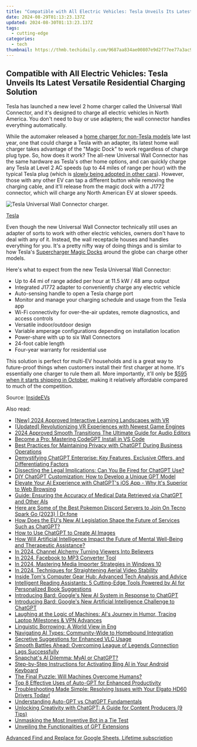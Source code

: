 ```yaml
---
title: "Compatible with All Electric Vehicles: Tesla Unveils Its Latest Versatile Residential Charging Solution"
date: 2024-08-29T01:13:23.137Z
updated: 2024-08-30T01:13:23.137Z
tags:
  - cutting-edge
categories:
  - tech
thumbnail: https://thmb.techidaily.com/9687aa834ae00807e9d2f77ee77a3ac9fdfd8db29a944a670186797d57bfaab8.jpg
---
```


## Compatible with All Electric Vehicles: Tesla Unveils Its Latest Versatile Residential Charging Solution

Tesla has launched a new level 2 home charger called the Universal Wall Connector, and it's designed to charge all electric vehicles in North America. You don't need to buy or use adapters; the wall connector handles everything automatically.

 While the automaker released a [home charger for non-Tesla models](https://screen-recording.techidaily.com/updated-navigating-zoom-recordings-for-business-success/) late last year, one that could charge a Tesla with an adapter, its latest home wall charger takes advantage of the "Magic Dock" to work regardless of charge plug type. So, how does it work? The all-new Universal Wall Connector has the same hardware as Tesla's other home options, and can quickly charge any Tesla at Level 2 AC speeds (up to 44 miles of range per hour) with the typical Tesla plug (which is [slowly being adopted in other cars](https://easy-unlock-android.techidaily.com/how-to-track-imei-number-of-realme-narzo-60-pro-5g-through-google-earth-by-drfone-android/)). However, those with any other EV can tap a different button while removing the charging cable, and it'll release from the magic dock with a J1772 connector, which will charge any North American EV at slower speeds.

![Tesla Universal Wall Connector charger.](https://static1.howtogeekimages.com/wordpress/wp-content/uploads/2023/08/screenshot-2023-08-16-at-9-35-33-am.jpg) 

[Tesla](https://shop.tesla.com/product/universal-wall-connector)

 Even though the new Universal Wall Connector technically still uses an adapter of sorts to work with other electric vehicles, owners don't have to deal with any of it. Instead, the wall receptacle houses and handles everything for you. It's a pretty nifty way of doing things and is similar to how Tesla's [Supercharger Magic Docks](https://extra-skills.techidaily.com/noskyshadowtool-premium-bg-elimination-software-for-2024/) around the globe can charge other models.

 Here's what to expect from the new Tesla Universal Wall Connector:

* Up to 44 mi of range added per hour at 11.5 kW / 48 amp output
* Integrated J1772 adapter to conveniently charge any electric vehicle
* Auto-sensing handle to open a Tesla charge port
* Monitor and manage your charging schedule and usage from the Tesla app
* Wi-Fi connectivity for over-the-air updates, remote diagnostics, and access controls
* Versatile indoor/outdoor design
* Variable amperage configurations depending on installation location
* Power-share with up to six Wall Connectors
* 24-foot cable length
* Four-year warranty for residential use

 This solution is perfect for multi-EV households and is a great way to future-proof things when customers install their first charger at home. It's essentially one charger to rule them all. More importantly, it'll only be [$595 when it starts shipping in October](https://shop.tesla.com/product/universal-wall-connector), making it relatively affordable compared to much of the competition.

 Source: [InsideEVs](https://insideevs.com/news/681899/tesla-universal-wall-connector/)

<ins class="adsbygoogle"
     style="display:block"
     data-ad-format="autorelaxed"
     data-ad-client="ca-pub-7571918770474297"
     data-ad-slot="1223367746"></ins>



<ins class="adsbygoogle"
     style="display:block"
     data-ad-client="ca-pub-7571918770474297"
     data-ad-slot="8358498916"
     data-ad-format="auto"
     data-full-width-responsive="true"></ins>

<span class="atpl-alsoreadstyle">Also read:</span>
<div><ul>
<li><a href="https://fox-links.techidaily.com/new-2024-approved-interactive-learning-landscapes-with-vr/"><u>[New] 2024 Approved  Interactive Learning Landscapes with VR</u></a></li>
<li><a href="https://extra-skills.techidaily.com/updated-revolutionizing-vr-experiences-with-newest-game-engines/"><u>[Updated] Revolutionizing VR Experiences with Newest Game Engines</u></a></li>
<li><a href="https://fox-helps.techidaily.com/2024-approved-smooth-transitions-the-ultimate-guide-for-audio-editors/"><u>2024 Approved  Smooth Transitions  The Ultimate Guide for Audio Editors</u></a></li>
<li><a href="https://tech-hub.techidaily.com/become-a-pro-mastering-codegpt-install-in-vs-code/"><u>Become a Pro: Mastering CodeGPT Install in VS Code</u></a></li>
<li><a href="https://tech-hub.techidaily.com/best-practices-for-maintaining-privacy-with-chatgpt-during-business-operations/"><u>Best Practices for Maintaining Privacy with ChatGPT During Business Operations</u></a></li>
<li><a href="https://tech-hub.techidaily.com/demystifying-chatgpt-enterprise-key-features-exclusive-offers-and-differentiating-factors/"><u>Demystifying ChatGPT Enterprise: Key Features, Exclusive Offers, and Differentiating Factors</u></a></li>
<li><a href="https://tech-hub.techidaily.com/dissecting-the-legal-implications-can-you-be-fired-for-chatgpt-use/"><u>Dissecting the Legal Implications: Can You Be Fired for ChatGPT Use?</u></a></li>
<li><a href="https://tech-hub.techidaily.com/diy-chatgpt-customization-how-to-develop-a-unique-gpt-model/"><u>DIY ChatGPT Customization: How to Develop a Unique GPT Model</u></a></li>
<li><a href="https://tech-hub.techidaily.com/elevate-your-ai-experience-with-chatgpts-ios-app-why-its-superior-to-web-browsing/"><u>Elevate Your AI Experience with ChatGPT's iOS App - Why It's Superior to Web Browsing</u></a></li>
<li><a href="https://tech-hub.techidaily.com/guide-ensuring-the-accuracy-of-medical-data-retrieved-via-chatgpt-and-other-ais/"><u>Guide: Ensuring the Accuracy of Medical Data Retrieved via ChatGPT and Other AIs</u></a></li>
<li><a href="https://android-pokemon-go.techidaily.com/here-are-some-of-the-best-pokemon-discord-servers-to-join-on-tecno-spark-go-2023-drfone-by-drfone-virtual-android/"><u>Here are Some of the Best Pokemon Discord Servers to Join On Tecno Spark Go (2023) | Dr.fone</u></a></li>
<li><a href="https://tech-hub.techidaily.com/how-does-the-eus-new-ai-legislation-shape-the-future-of-services-such-as-chatgpt/"><u>How Does the EU's New AI Legislation Shape the Future of Services Such as ChatGPT?</u></a></li>
<li><a href="https://tech-hub.techidaily.com/how-to-use-chatgpt-to-create-ai-images/"><u>How to Use ChatGPT to Create AI Images</u></a></li>
<li><a href="https://tech-hub.techidaily.com/how-will-artificial-intelligence-impact-the-future-of-mental-well-being-and-therapeutic-assistance/"><u>How Will Artificial Intelligence Impact the Future of Mental Well-Being and Therapeutic Assistance?</u></a></li>
<li><a href="https://youtube-videos.techidaily.com/in-2024-channel-alchemy-turning-viewers-into-believers/"><u>In 2024, Channel Alchemy  Turning Viewers Into Believers</u></a></li>
<li><a href="https://facebook-videos.techidaily.com/in-2024-facebook-to-mp3-converter-tool/"><u>In 2024, Facebook to MP3 Converter Tool</u></a></li>
<li><a href="https://extra-approaches.techidaily.com/in-2024-mastering-media-importer-strategies-in-windows-10/"><u>In 2024, Mastering Media Importer Strategies in Windows 10</u></a></li>
<li><a href="https://some-tips.techidaily.com/in-2024-techniques-for-straightening-aerial-video-stability/"><u>In 2024, Techniques for Straightening Aerial Video Stability</u></a></li>
<li><a href="https://tech-hub.techidaily.com/inside-toms-computer-gear-hub-advanced-tech-analysis-and-advice/"><u>Inside Tom's Computer Gear Hub: Advanced Tech Analysis and Advice</u></a></li>
<li><a href="https://tech-hub.techidaily.com/intelligent-reading-assistants-5-cutting-edge-tools-powered-by-ai-for-personalized-book-suggestions/"><u>Intelligent Reading Assistants: 5 Cutting-Edge Tools Powered by AI for Personalized Book Suggestions</u></a></li>
<li><a href="https://tech-hub.techidaily.com/introducing-bard-googles-new-ai-system-in-response-to-chatgpt/"><u>Introducing Bard: Google's New AI System in Response to ChatGPT</u></a></li>
<li><a href="https://tech-hub.techidaily.com/introducing-bard-googles-new-artificial-intelligence-challenge-to-chatgpt/"><u>Introducing Bard: Google's New Artificial Intelligence Challenge to ChatGPT</u></a></li>
<li><a href="https://tech-hub.techidaily.com/laughing-at-the-logic-of-machines-ais-journey-in-humor-tracing-laptop-milestones-and-vpn-advances/"><u>Laughing at the Logic of Machines: AI's Journey in Humor, Tracing Laptop Milestones & VPN Advances</u></a></li>
<li><a href="https://mondly-stories.techidaily.com/linguistic-borrowing-a-world-view-in-eng/"><u>Linguistic Borrowing: A World View in Eng</u></a></li>
<li><a href="https://tech-hub.techidaily.com/navigating-ai-types-community-wide-to-homebound-integration/"><u>Navigating AI Types: Community-Wide to Homebound Integration</u></a></li>
<li><a href="https://extra-tips.techidaily.com/secretive-suggestions-for-enhanced-vlc-usage/"><u>Secretive Suggestions for Enhanced VLC Usage</u></a></li>
<li><a href="https://win-solutions.techidaily.com/smooth-battles-ahead-overcoming-league-of-legends-connection-lags-successfully/"><u>Smooth Battles Ahead: Overcoming League of Legends Connection Lags Successfully</u></a></li>
<li><a href="https://tech-hub.techidaily.com/snapchats-ai-dilemma-myai-or-chatgpt/"><u>Snapchat's AI Dilemma: MyAI or ChatGPT?</u></a></li>
<li><a href="https://tech-hub.techidaily.com/step-by-step-instructions-for-activating-bing-ai-in-your-android-keyboard/"><u>Step-by-Step Instructions for Activating Bing AI in Your Android Keyboard</u></a></li>
<li><a href="https://tech-hub.techidaily.com/the-final-puzzle-will-machines-overcome-humans/"><u>The Final Puzzle: Will Machines Overcome Humans?</u></a></li>
<li><a href="https://tech-hub.techidaily.com/top-8-effective-uses-of-auto-gpt-for-enhanced-productivity/"><u>Top 8 Effective Uses of Auto-GPT for Enhanced Productivity</u></a></li>
<li><a href="https://win-amazing.techidaily.com/troubleshooting-made-simple-resolving-issues-with-your-elgato-hd60-drivers-today/"><u>Troubleshooting Made Simple: Resolving Issues with Your Elgato HD60 Drivers Today!</u></a></li>
<li><a href="https://tech-hub.techidaily.com/understanding-auto-gpt-vs-chatgpt-fundamentals/"><u>Understanding Auto-GPT vs ChatGPT Fundamentals</u></a></li>
<li><a href="https://tech-hub.techidaily.com/unlocking-creativity-with-chatgpt-a-guide-for-content-producers-9-tips/"><u>Unlocking Creativity with ChatGPT: A Guide for Content Producers (9 Tips)</u></a></li>
<li><a href="https://tech-hub.techidaily.com/unmasking-the-most-inventive-bot-in-a-tie-test/"><u>Unmasking the Most Inventive Bot in a Tie Test</u></a></li>
<li><a href="https://tech-hub.techidaily.com/unveiling-the-functionalities-of-gpt-extensions/"><u>Unveiling the Functionalities of GPT Extensions</u></a></li>
</ul></div>

<!-- affiliate ads begin -->
<a href="https://secure.2checkout.com/order/checkout.php?PRODS=4729642&QTY=1&AFFILIATE=108875&CART=1">Advanced Find and Replace for Google Sheets, Lifetime subscription</a>
<!-- affiliate ads end -->